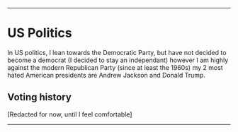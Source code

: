 
***

# US Politics

In US politics, I lean towards the Democratic Party, but have not decided to become a democrat (I decided to stay an independant) however I am highly against the modern Republican Party (since at least the 1960s) my 2 most hated American presidents are Andrew Jackson and Donald Trump.

## Voting history

[Redacted for now, until I feel comfortable]

***
